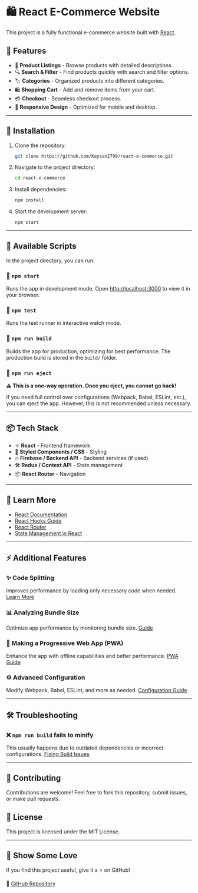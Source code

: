 # 🛍️ React E-Commerce Website

This project is a fully functional e-commerce website built with [React](https://reactjs.org/).

## 🚀 Features

- 🛒 **Product Listings** - Browse products with detailed descriptions.
- 🔍 **Search & Filter** - Find products quickly with search and filter options.
- 🏷️ **Categories** - Organized products into different categories.
- 🛍️ **Shopping Cart** - Add and remove items from your cart.
- 💳 **Checkout** - Seamless checkout process.
- 📱 **Responsive Design** - Optimized for mobile and desktop.
---

## 📌 Installation

1. Clone the repository:
   ```bash
   git clone https://github.com/Kaysan2799/react-e-commerce.git
   ```
2. Navigate to the project directory:
   ```bash
   cd react-e-commerce
   ```
3. Install dependencies:
   ```bash
   npm install
   ```
4. Start the development server:
   ```bash
   npm start
   ```

---

## 📌 Available Scripts

In the project directory, you can run:

### 🔹 `npm start`
Runs the app in development mode. Open [http://localhost:3000](http://localhost:3000) to view it in your browser.

### 🔹 `npm test`
Runs the test runner in interactive watch mode.

### 🔹 `npm run build`
Builds the app for production, optimizing for best performance. The production build is stored in the `build/` folder.

### 🔹 `npm run eject`
**⚠️ This is a one-way operation. Once you eject, you cannot go back!**

If you need full control over configurations (Webpack, Babel, ESLint, etc.), you can eject the app. However, this is not recommended unless necessary.

---

## 📦 Tech Stack

- ⚛️ **React** - Frontend framework
- 🎨 **Styled Components / CSS** - Styling
- 🔥 **Firebase / Backend API** - Backend services (if used)
- 🛠 **Redux / Context API** - State management
- 📦 **React Router** - Navigation

---

## 📖 Learn More

- [React Documentation](https://reactjs.org/)
- [React Hooks Guide](https://reactjs.org/docs/hooks-intro.html)
- [React Router](https://reactrouter.com/)
- [State Management in React](https://react.dev/reference/react/useState)

---

## ⚡ Additional Features

### ✨ Code Splitting
Improves performance by loading only necessary code when needed.
[Learn More](https://facebook.github.io/create-react-app/docs/code-splitting)

### 📊 Analyzing Bundle Size
Optimize app performance by monitoring bundle size.
[Guide](https://facebook.github.io/create-react-app/docs/analyzing-the-bundle-size)

### 📱 Making a Progressive Web App (PWA)
Enhance the app with offline capabilities and better performance.
[PWA Guide](https://facebook.github.io/create-react-app/docs/making-a-progressive-web-app)

### ⚙️ Advanced Configuration
Modify Webpack, Babel, ESLint, and more as needed.
[Configuration Guide](https://facebook.github.io/create-react-app/docs/advanced-configuration)

---

## 🛠 Troubleshooting

### ❌ `npm run build` fails to minify
This usually happens due to outdated dependencies or incorrect configurations.
[Fixing Build Issues](https://facebook.github.io/create-react-app/docs/troubleshooting#npm-run-build-fails-to-minify)

---


## 🤝 Contributing
Contributions are welcome! Feel free to fork this repository, submit issues, or make pull requests.

## 📜 License
This project is licensed under the MIT License.

---

## 🌟 Show Some Love
If you find this project useful, give it a ⭐ on GitHub!

🔗 [GitHub Repository](https://github.com/Kaysan2799/react-e-commerce/)

